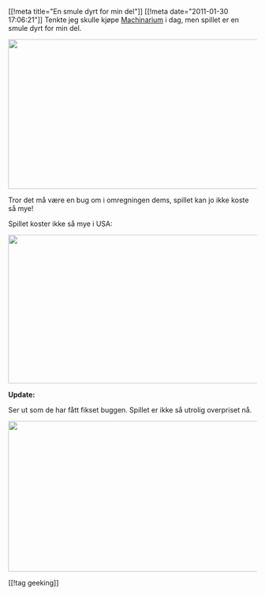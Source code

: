 [[!meta  title="En smule dyrt for min del"]]
[[!meta  date="2011-01-30 17:06:21"]]
Tenkte jeg skulle kjøpe <a href="http://machinarium.net/demo/">Machinarium</a> i dag, men spillet er en smule dyrt for min del.

<img src="http://pjatt.net/images/2011/01/Machinarium.png" alt="" title="Machinarium" width="745" height="303" class="aligncenter size-full wp-image-1094"  />

Tror det må være en bug om i omregningen dems, spillet kan jo ikke koste så mye!

Spillet koster ikke så mye i USA:

<img src="http://pjatt.net/images/2011/01/Machinarium-eng.png" alt="" title="Machinarium-eng" width="750" height="301" class="aligncenter size-full wp-image-1096"  />

<strong>Update:</strong>

Ser ut som de har fått fikset buggen. Spillet er ikke så utrolig overpriset nå.

<img src="http://pjatt.net/images/2011/01/machinarium-fornuftigpriset.png" alt="" title="machinarium-fornuftigpriset" width="749" height="305" class="aligncenter size-full wp-image-1116"  />

[[!tag  geeking]]